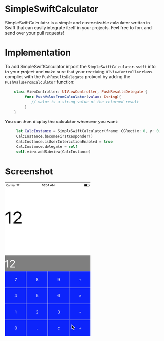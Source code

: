 # SimpleSwiftCalculator
SimpleSwiftCalculator is a simple and customizable calculator written in Swift that can easily integrate itself in your projects.
Feel free to fork and send over your pull requests!

# Implementation
To add SimpleSwiftCalculator import the `SimpleSwiftCalculator.swift` into to your project and make sure that your receiving `UIViewController` class complies with the `PushResultsDelegate` protocol by adding the `PushValueFromCalculator` function:
```swift
    class ViewController: UIViewController, PushResultsDelegate {
         func PushValueFromCalculator(value: String){
            // value is a string value of the returned result
         }
    }
```
You can then display the calculator whenever you want:
```swift
     let CalcInstance = SimpleSwiftCalculator(frame: CGRect(x: 0, y: 0, width: YourWidth, height: YourHeight))
     CalcInstance.becomeFirstResponder()
     CalcInstance.isUserInteractionEnabled = true
     CalcInstance.delegate = self
     self.view.addSubview(CalcInstance)
```

# Screenshot

![Animated Gif](Ressources/GithubGif.gif)
